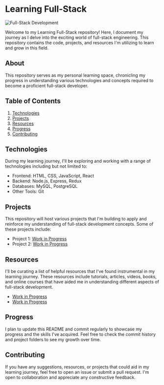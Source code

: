# Learning Full-Stack

![Full-Stack Development](https://img.shields.io/badge/Full--Stack-Development-blue)

Welcome to my Learning Full-Stack repository! Here, I document my journey as I delve into the exciting world of full-stack engineering. This repository contains the code, projects, and resources I'm utilizing to learn and grow in this field.

## About
This repository serves as my personal learning space, chronicling my progress in understanding various technologies and concepts required to become a proficient full-stack developer.

## Table of Contents

1. [Technologies](#technologies)
2. [Projects](#projects)
3. [Resources](#resources)
4. [Progress](#progress)
5. [Contributing](#contributing)

## Technologies

During my learning journey, I'll be exploring and working with a range of technologies including but not limited to:

- Frontend: HTML, CSS, JavaScript, React
- Backend: Node.js, Express, Redux
- Databases: MySQL, PostgreSQL
- Other Tools: Git

## Projects

This repository will host various projects that I'm building to apply and reinforce my understanding of full-stack development concepts. Some of these projects include:

- Project 1: [Work in Progress](link-to-project)
- Project 2: [Work in Progress](link-to-project)

## Resources

I'll be curating a list of helpful resources that I've found instrumental in my learning journey. These resources include tutorials, articles, videos, books, and online courses that have aided me in understanding different aspects of full-stack development.

- [Work in Progress](link-to-resource)
- [Work in Progress](link-to-resource)

## Progress

I plan to update this README and commit regularly to showcase my progress and the skills I've acquired. Feel free to check the commit history and project folders to see my growth over time.

## Contributing

If you have any suggestions, resources, or projects that could aid in my learning journey, feel free to open an issue or submit a pull request. I'm open to collaboration and appreciate any constructive feedback.
